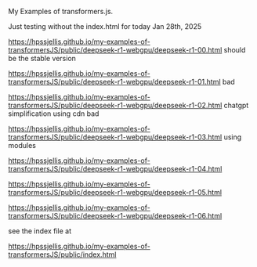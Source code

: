 My Examples of transformers.js.


Just testing without the index.html for today Jan 28th, 2025

https://hpssjellis.github.io/my-examples-of-transformersJS/public/deepseek-r1-webgpu/deepseek-r1-00.html   should be the stable version

https://hpssjellis.github.io/my-examples-of-transformersJS/public/deepseek-r1-webgpu/deepseek-r1-01.html  bad

https://hpssjellis.github.io/my-examples-of-transformersJS/public/deepseek-r1-webgpu/deepseek-r1-02.html chatgpt simplification using cdn bad

https://hpssjellis.github.io/my-examples-of-transformersJS/public/deepseek-r1-webgpu/deepseek-r1-03.html using modules 

https://hpssjellis.github.io/my-examples-of-transformersJS/public/deepseek-r1-webgpu/deepseek-r1-04.html

https://hpssjellis.github.io/my-examples-of-transformersJS/public/deepseek-r1-webgpu/deepseek-r1-05.html

https://hpssjellis.github.io/my-examples-of-transformersJS/public/deepseek-r1-webgpu/deepseek-r1-06.html


see the index file at

https://hpssjellis.github.io/my-examples-of-transformersJS/public/index.html

